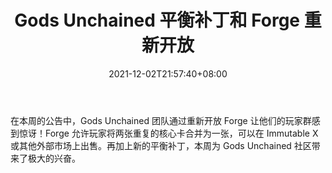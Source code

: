 ﻿---
title: "Gods Unchained 平衡补丁和 Forge 重新开放"
date: 2021-12-02T21:57:40+08:00
lastmod: 2021-12-02T16:45:40+08:00
draft: false
authors: ["Dixon"]
description: "在本周的公告中，Gods Unchained 团队通过重新开放 Forge 让他们的玩家群感到惊讶！Forge 允许玩家将两张重复的核心卡合并为一张，可以在 Immutable X 或其他外部市场上出售。再加上新的平衡补丁，本周为 Gods Unchained 社区带来了极大的兴奋。"
featuredImage: "gods-unchained-balance-patch-and-forge-re-opening.jpg"
tags: ["Virtual World","虚拟世界","Play to Earn"]
categories: ["news"]
news: ["虚拟世界"]
weight: 
lightgallery: true
pinned: false
recommend: false
recommend1: false
---

在本周的公告中，Gods Unchained 团队通过重新开放 Forge 让他们的玩家群感到惊讶！Forge 允许玩家将两张重复的核心卡合并为一张，可以在 Immutable X 或其他外部市场上出售。再加上新的平衡补丁，本周为 Gods Unchained 社区带来了极大的兴奋。

<!--more-->

